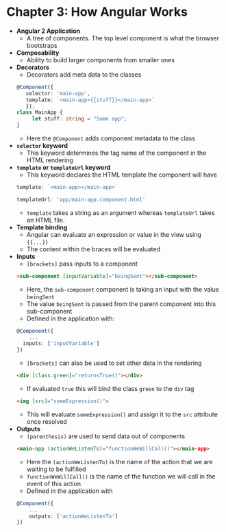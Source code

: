# Chapter 3: How Angular Works

* **Angular 2 Application**
  * A tree of components. The top level component is what the browser bootstraps
* **Composability**
  * Ability to build larger components from smaller ones
* **Decorators**
  * Decorators add meta data to the classes
   ```typescript
   @Component({
      selector: 'main-app',
      template: `<main-app>{{stuff}}</main-app>`
      });
   class MainApp {
   		let stuff: string = "Some app";
   }
   ```
   * Here the `@Component` adds component metadata to the class
* **`selector` keyword**
  * This keyword determines the tag name of the component in the HTML rendering
* **`template` or `templateUrl` keyword**
  * This keyword declares the HTML template the component will have
  ```typescript
  template: `<main-app></main-app>`
  ```
  ```typescript
  templateUrl: 'app/main-app.component.html'
  ```
  * `template` takes a string as an argument whereas `templateUrl` takes an HTML file.
* **Template binding**
  * Angular can evaluate an expression or value in the view using `{{...}}`
  * The content within the braces will be evaluated
* **Inputs**
  * `[brackets]` pass inputs to a component
  ```html
  <sub-component [inputVariable]="beingSent"></sub-component>
  ```
  * Here, the `sub-component` component is taking an input with the value `beingSent`
  * The value `beingSent` is passed from the parent component into this sub-component
  * Defined in the application with:
  ```typescript
  @Component({
      ...
    inputs: ['inputVariable']  
  })
  ```
  * `[brackets]` can also be used to set other data in the rendering
  ```html
  <div [class.green]="returnsTrue()"></div>
  ```
  * If evaluated `true` this will bind the class `green` to the `div` tag
  ```html
  <img [src]="someExpression()">
  ```
  * This will evaluate `someExpression()` and assign it to the `src` attribute once resolved
* **Outputs**
  * `(parenthesis)` are used to send data out of components
  ```html
  <main-app (actionWeListenTo)="functionWeWillCall()"></main-app>
  ```
  * Here the `(actionWeListenTo)` is the name of the action that we are waiting to be fulfilled
  * `functionWeWillCall()` is the name of the function we will call in the event of this action
  * Defined in the application with
  ```typescript
  @Component({
      ...
      outputs: ['actionWeListenTo']
  })
  ```